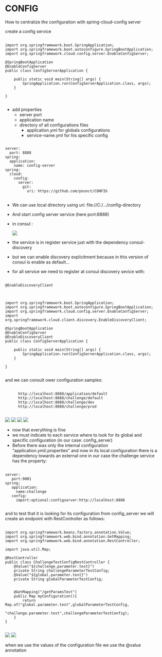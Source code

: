 # CONFIG
How to centralize the configuration with spring-cloud-config server

create a config service
<pre>
  <code>
import org.springframework.boot.SpringApplication;
import org.springframework.boot.autoconfigure.SpringBootApplication;
import org.springframework.cloud.config.server.EnableConfigServer;

@SpringBootApplication
@EnableConfigServer
public class ConfigServerApplication {

	public static void main(String[] args) {
		SpringApplication.run(ConfigServerApplication.class, args);
	}

}
  </code>
</pre>

- add properties
	- server port
 	- application name
  	- directory of all configurations files
	  	- application.yml for globals configurations
	  	- service-name.yml for his specific config
  	  
<pre>
<code>
server:
  port: 8888
spring:
  application:
    name: config-server
spring:
  cloud:
    config:
      server:
        git:
          uri: https://github.com/pounct/CONFIG
</code>
</pre>

- We can use local directory using uri: file://C:/.../config-directory

- And start config server service (here port:8888)
- in consul :

  <img src="images/Captura de pantalla1.png"/>

- the service is in register service just with the dependency consul-discovery
- but we can enable discovery explicitment because in this version of consul
	is enable as default...
- for all service we need to register at consul discovery sevice with:

<pre>
  <code>
@EnableDiscoveryClient
  </code>
</pre>

<pre>
  <code>
import org.springframework.boot.SpringApplication;
import org.springframework.boot.autoconfigure.SpringBootApplication;
import org.springframework.cloud.config.server.EnableConfigServer;
import org.springframework.cloud.client.discovery.EnableDiscoveryClient;

@SpringBootApplication
@EnableConfigServer
@EnableDiscoveryClient
public class ConfigServerApplication {

	public static void main(String[] args) {
		SpringApplication.run(ConfigServerApplication.class, args);
	}

}
  </code>
</pre>

and we can consult ower configuration
samples:
<pre>
  <code>
	  http://localhost:8888/application/default
	  http://localhost:8888/challenge/default
	  http://localhost:8888/challenge/dev
	  http://localhost:8888/challenge/prod
  </code>
</pre>
<img src="images/cofglob.png"/>
<img src="images/cofcha1.png"/>
<img src="images/cofcha2.png"/>
<img src="images/cofcha3.png"/>

- now that everything is fine
- we must indicate to each service where to look for its global and specific configuration (in our case: config_server)
- Before there was only the internal configuration "application.yml/.properties" and now in its local configuration there is a dependency towards an external one in our case the challenge service has the property:
<pre>
  <code>
server:
   port:9001
spring:
   application:
     name:challenge
   config:
     import:optional:configserver:http://localhost:8888
  </code>
</pre>

and to test that it is looking for its configuration from config_server we will create an endpoint with RestController as follows:
<pre>
  <code>
import org.springframework.beans.factory.annotation.Value;
import org.springframework.web.bind.annotation.GetMapping;
import org.springframework.web.bind.annotation.RestController;

import java.util.Map;

@RestController
public class ChallengeTestConfigRestController {
    @Value("${challenge.parameter.test}")
    private String challengeParameterTestConfig;
    @Value("${global.parameter.test}")
    private String globalParameterTestConfig;


    @GetMapping("/getParamsTest")
    public Map<String,String> myConfiguration(){
        return Map.of("global.parameter.test",globalParameterTestConfig,
                "challenge.parameter.test",challengeParameterTestConfig);
    }
}
  </code>
</pre>	  


<img src="images/Captura de pantalla2.png"/>
<img src="images/challengetest.png"/>

when we use the values of the configuration file we use the @value annotation
